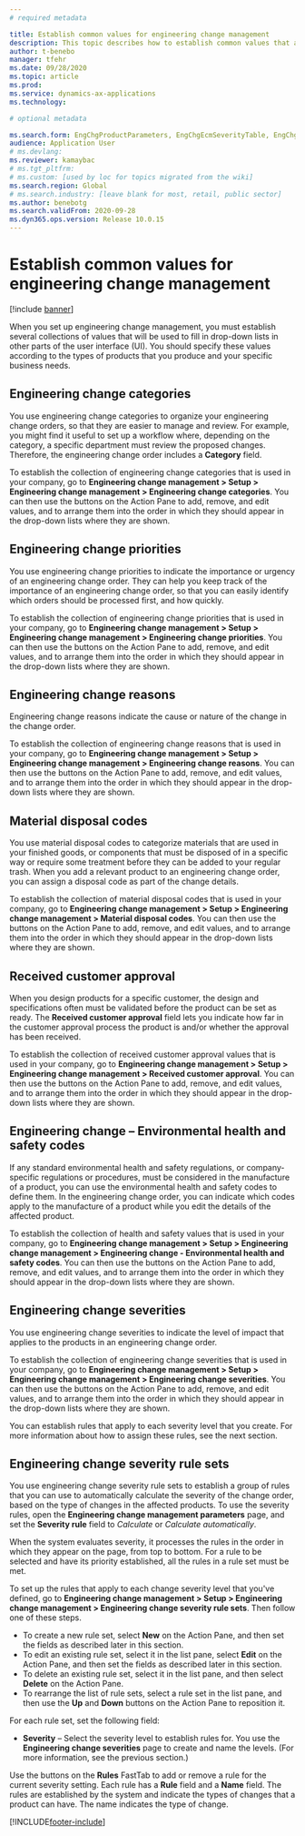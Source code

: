 ```yaml
---
# required metadata

title: Establish common values for engineering change management
description: This topic describes how to establish common values that are used for parameters in various parts of engineering change management.
author: t-benebo
manager: tfehr
ms.date: 09/28/2020
ms.topic: article
ms.prod: 
ms.service: dynamics-ax-applications
ms.technology: 

# optional metadata

ms.search.form: EngChgProductParameters, EngChgEcmSeverityTable, EngChgEcmSeverityRuleSet, EngChgEcmSeverityLookup,EngChgEcmSeverityChart,EngChgEcmRequestSeverityChart,EngChgEcmPriorityTable, EngChgEcmPriorityLookup, EngChgEcmPriorityChart, EngChgEcmMaterialDisposition, EngChgEcmEH
audience: Application User
# ms.devlang: 
ms.reviewer: kamaybac
# ms.tgt_pltfrm: 
# ms.custom: [used by loc for topics migrated from the wiki]
ms.search.region: Global
# ms.search.industry: [leave blank for most, retail, public sector]
ms.author: benebotg
ms.search.validFrom: 2020-09-28
ms.dyn365.ops.version: Release 10.0.15
---
```


# Establish common values for engineering change management

[!include [banner](../includes/banner.md)]

When you set up engineering change management, you must establish several collections of values that will be used to fill in drop-down lists in other parts of the user interface (UI). You should specify these values according to the types of products that you produce and your specific business needs.

## Engineering change categories

You use engineering change categories to organize your engineering change orders, so that they are easier to manage and review. For example, you might find it useful to set up a workflow where, depending on the category, a specific department must review the proposed changes. Therefore, the engineering change order includes a **Category** field.

To establish the collection of engineering change categories that is used in your company, go to **Engineering change management \> Setup \> Engineering change management \> Engineering change categories**. You can then use the buttons on the Action Pane to add, remove, and edit values, and to arrange them into the order in which they should appear in the drop-down lists where they are shown.

## Engineering change priorities

You use engineering change priorities to indicate the importance or urgency of an engineering change order. They can help you keep track of the importance of an engineering change order, so that you can easily identify which orders should be processed first, and how quickly.

To establish the collection of engineering change priorities that is used in your company, go to **Engineering change management \> Setup \> Engineering change management \> Engineering change priorities**. You can then use the buttons on the Action Pane to add, remove, and edit values, and to arrange them into the order in which they should appear in the drop-down lists where they are shown.

## Engineering change reasons

Engineering change reasons indicate the cause or nature of the change in the change order.

To establish the collection of engineering change reasons that is used in your company, go to **Engineering change management \> Setup \> Engineering change management \> Engineering change reasons**. You can then use the buttons on the Action Pane to add, remove, and edit values, and to arrange them into the order in which they should appear in the drop-down lists where they are shown.

## Material disposal codes

You use material disposal codes to categorize materials that are used in your finished goods, or components that must be disposed of in a specific way or require some treatment before they can be added to your regular trash. When you add a relevant product to an engineering change order, you can assign a disposal code as part of the change details.

To establish the collection of material disposal codes that is used in your company, go to **Engineering change management \> Setup \> Engineering change management \> Material disposal codes**. You can then use the buttons on the Action Pane to add, remove, and edit values, and to arrange them into the order in which they should appear in the drop-down lists where they are shown.

## Received customer approval

When you design products for a specific customer, the design and specifications often must be validated before the product can be set as ready. The **Received customer approval** field lets you indicate how far in the customer approval process the product is and/or whether the approval has been received.

To establish the collection of received customer approval values that is used in your company, go to **Engineering change management \> Setup \> Engineering change management \> Received customer approval**. You can then use the buttons on the Action Pane to add, remove, and edit values, and to arrange them into the order in which they should appear in the drop-down lists where they are shown.

## Engineering change – Environmental health and safety codes

If any standard environmental health and safety regulations, or company-specific regulations or procedures, must be considered in the manufacture of a product, you can use the environmental health and safety codes to define them. In the engineering change order, you can indicate which codes apply to the manufacture of a product while you edit the details of the affected product.

To establish the collection of health and safety values that is used in your company, go to **Engineering change management \> Setup \> Engineering change management \> Engineering change - Environmental health and safety codes**. You can then use the buttons on the Action Pane to add, remove, and edit values, and to arrange them into the order in which they should appear in the drop-down lists where they are shown.

## Engineering change severities

You use engineering change severities to indicate the level of impact that applies to the products in an engineering change order.

To establish the collection of engineering change severities that is used in your company, go to **Engineering change management \> Setup \> Engineering change management \> Engineering change severities**. You can then use the buttons on the Action Pane to add, remove, and edit values, and to arrange them into the order in which they should appear in the drop-down lists where they are shown.

You can establish rules that apply to each severity level that you create. For more information about how to assign these rules, see the next section.

## Engineering change severity rule sets

You use engineering change severity rule sets to establish a group of rules that you can use to automatically calculate the severity of the change order, based on the type of changes in the affected products. To use the severity rules, open the **Engineering change management parameters** page, and set the **Severity rule** field to *Calculate* or *Calculate automatically*.

When the system evaluates severity, it processes the rules in the order in which they appear on the page, from top to bottom. For a rule to be selected and have its priority established, all the rules in a rule set must be met.

To set up the rules that apply to each change severity level that you've defined, go to **Engineering change management \> Setup \> Engineering change management \> Engineering change severity rule sets**. Then follow one of these steps.

- To create a new rule set, select **New** on the Action Pane, and then set the fields as described later in this section.
- To edit an existing rule set, select it in the list pane, select **Edit** on the Action Pane, and then set the fields as described later in this section.
- To delete an existing rule set, select it in the list pane, and then select **Delete** on the Action Pane.
- To rearrange the list of rule sets, select a rule set in the list pane, and then use the **Up** and **Down** buttons on the Action Pane to reposition it.

For each rule set, set the following field:

- **Severity** – Select the severity level to establish rules for. You use the **Engineering change severities** page to create and name the levels. (For more information, see the previous section.)

Use the buttons on the **Rules** FastTab to add or remove a rule for the current severity setting. Each rule has a **Rule** field and a **Name** field. The rules are established by the system and indicate the types of changes that a product can have. The name indicates the type of change.


[!INCLUDE[footer-include](../../includes/footer-banner.md)]